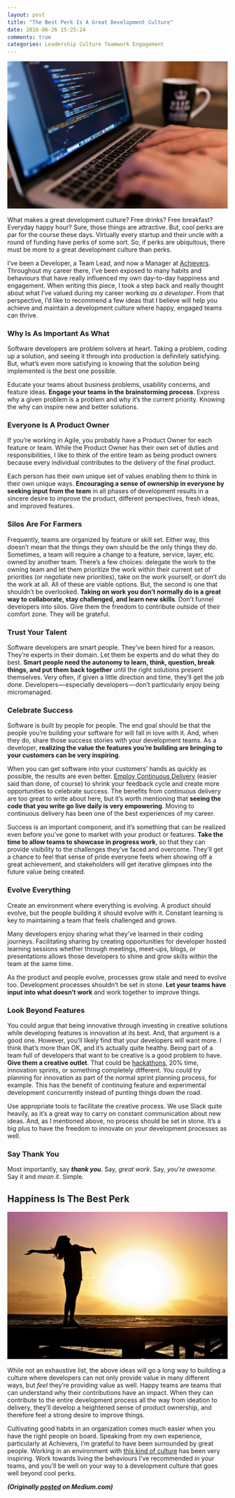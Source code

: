 ```yaml
---
layout: post
title: "The Best Perk Is A Great Development Culture"
date: 2016-06-26 15:25:24
comments: true
categories: Leadership Culture Teamwork Engagement
---
```


![Developer coding](/images/work-731198_1280.jpg)

  What makes a great development culture? Free drinks? Free breakfast? Everyday happy hour? Sure, those things are attractive. But, cool perks are par for the course these days. Virtually every startup and their uncle with a round of funding have perks of some sort. So, if perks are ubiquitous, there must be more to a great development culture than perks.

I’ve been a Developer, a Team Lead, and now a Manager at [Achievers](https://achievers.com). Throughout my career there, I’ve been exposed to many habits and behaviours that have really influenced my own day-to-day happiness and engagement. When writing this piece, I took a step back and really thought about what I’ve valued during my career working *as a developer*. From that perspective, I’d like to recommend a few ideas that I believe will help you achieve and maintain a development culture where happy, engaged teams can thrive.

### Why Is As Important As What
Software developers are problem solvers at heart. Taking a problem, coding up a solution, and seeing it through into production is definitely satisfying. But, what’s even more satisfying is knowing that the solution being implemented is the best one possible.

Educate your teams about business problems, usability concerns, and feature ideas. **Engage your teams in the brainstorming process**. Express why a given problem is a problem and why it’s the current priority. Knowing the why can inspire new and better solutions.

### Everyone Is A Product Owner
If you’re working in Agile, you probably have a Product Owner for each feature or team. While the Product Owner has their own set of duties and responsibilities, I like to think of the entire team as being product owners because every individual contributes to the delivery of the final product.

Each person has their own unique set of values enabling them to think in their own unique ways. **Encouraging a sense of ownership in everyone by seeking input from the team** in all phases of development results in a sincere desire to improve the product, different perspectives, fresh ideas, and improved features.

### Silos Are For Farmers
Frequently, teams are organized by feature or skill set. Either way, this doesn’t mean that the things they own should be the only things they do. Sometimes, a team will require a change to a feature, service, layer, etc. owned by another team. There’s a few choices: delegate the work to the owning team and let them prioritize the work within their current set of priorities (or negotiate new priorities), take on the work yourself, or don’t do the work at all. All of these are viable options. But, the second is one that shouldn’t be overlooked. **Taking on work you don’t normally do is a great way to collaborate, stay challenged, and learn new skills**. Don’t funnel developers into silos. Give them the freedom to contribute outside of their comfort zone. They will be grateful.

### Trust Your Talent
Software developers are smart people. They’ve been hired for a reason. They’re experts in their domain. Let them be experts and do what they do best. **Smart people need the autonomy to learn, think, question, break things, and put them back together** until the right solutions present themselves. Very often, if given a little direction and time, they’ll get the job done. Developers — especially developers — don’t particularly enjoy being micromanaged.

### Celebrate Success
Software is built by people for people. The end goal should be that the people you’re building your software for will fall in love with it. And, when they do, share those success stories with your development teams. As a developer, **realizing the value the features you’re building are bringing to your customers can be very inspiring**.

When you can get software into your customers’ hands as quickly as possible, the results are even better. [Employ Continuous Delivery](https://medium.com/achievers-tech/continuous-delivery-and-the-iron-triangle-of-software-delivery-be5cccce22c8#.8cfbfo8xf) (easier said than done, of course) to shrink your feedback cycle and create more opportunities to celebrate success. The benefits from continuous delivery are too great to write about here, but it’s worth mentioning that **seeing the code that you write go live daily is very empowering**. Moving to continuous delivery has been one of the best experiences of my career.

Success is an important component, and it’s something that can be realized even before you’ve gone to market with your product or features. **Take the time to allow teams to showcase in progress work**, so that they can provide visibility to the challenges they’ve faced and overcome. They’ll get a chance to feel that sense of pride everyone feels when showing off a great achievement, and stakeholders will get iterative glimpses into the future value being created.

### Evolve Everything
Create an environment where everything is evolving. A product should evolve, but the people building it should evolve with it. Constant learning is key to maintaining a team that feels challenged and grows.

Many developers enjoy sharing what they’ve learned in their coding journeys. Facilitating sharing by creating opportunities for developer hosted learning sessions whether through meetings, meet-ups, blogs, or presentations allows those developers to shine and grow skills within the team at the same time.

As the product and people evolve, processes grow stale and need to evolve too. Development processes shouldn’t be set in stone. **Let your teams have input into what doesn’t work** and work together to improve things.

### Look Beyond Features
You could argue that being innovative through investing in creative solutions while developing features is innovation at its best. And, that argument is a good one. However, you’ll likely find that your developers will want more. I think that’s more than OK, and it’s actually quite healthy. Being part of a team full of developers that want to be creative is a good problem to have. **Give them a creative outlet**. That could be [hackathons](https://www.facebook.com/achieverscommunity/posts/1000099270024104:0), 20% time, innovation sprints, or something completely different. You could try planning for innovation as part of the normal sprint planning process, for example. This has the benefit of continuing feature and experimental development concurrently instead of punting things down the road.

Use appropriate tools to facilitate the creative process. We use Slack quite heavily, as it’s a great way to carry on constant communication about new ideas. And, as I mentioned above, no process should be set in stone. It’s a big plus to have the freedom to innovate on your development processes as well.

### Say Thank You
Most importantly, say __*thank you*__. Say, *great work*. Say, *you’re awesome*. Say it and *mean it*. Simple.

## Happiness Is The Best Perk
![happy woman](/images/woman-591576_1280.jpg)

  While not an exhaustive list, the above ideas will go a long way to building a culture where developers can not only provide value in many different ways, but *feel* they’re providing value as well. Happy teams are teams that can understand why their contributions have an impact. When they can contribute to the entire development process all the way from ideation to delivery, they’ll develop a heightened sense of product ownership, and therefore feel a strong desire to improve things.

Cultivating good habits in an organization comes much easier when you have the right people on board. Speaking from my own experience, particularly at Achievers, I’m grateful to have been surrounded by great people. Working in an environment with [this kind of culture](https://twitter.com/achieverstech) has been very inspiring. Work towards living the behaviours I’ve recommended in your teams, and you’ll be well on your way to a development culture that goes well beyond cool perks.

__*(Originally [posted](https://medium.com/@nloko/the-perks-in-a-great-development-culture-e4dd110a9083#.hwr8pngen) on Medium.com)*__
